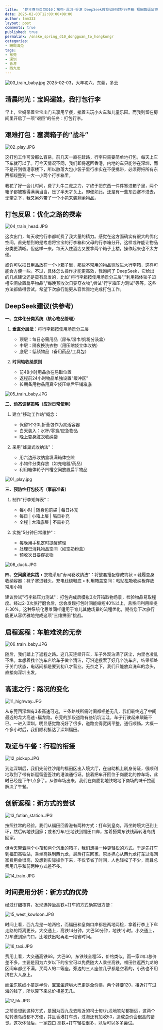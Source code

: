```yaml
---
title:  "蛇年春节自驾D10：东莞-深圳-香港 DeepSeek教我如何收拾行李箱 福田取逗留签 回港新方式"
date: 2025-02-03T12:00:00+08:00
author: lmm333
layout: post
comments: true
published: true
permalink: /snake_spring_d10_dongguan_to_hongkong/
categories:
- 珊瑚海兔
tags:
- 东莞
- 深圳
- 香港
- 西九龙
---
```

![03_train_baby.jpg](../images/2025/2025-02-03-snake_spring_d10_dongguan_to_hongkong/03_train_baby.jpg)
2025-02-03，大年初六，东莞，多云

## 清晨时光：宝妈遛娃，我打包行李

早上，宝妈带着宝宝出门去享用早餐，接着去玩小火车和儿童乐园。而我则留在房间里开启了一项“艰巨”的任务：打包行李。
<!--more-->


## 艰难打包：塞满箱子的“战斗”

![02_play.JPG](../images/2025/2025-02-03-snake_spring_d10_dongguan_to_hongkong/02_play.JPG)

这打包工作可没那么容易，前几天一直在赶路，行李只需要简单地打包，每天上车下车就可以了。可今天情况不同，我们即将返回香港，内地的车只能停在深圳，而不是开到香港家楼下，所以散落大包小袋子里行李实在不便携带，必须得把所有东西都规整到一大一小两个行李箱里。

我花了好一会儿时间，费了九牛二虎之力，才终于把东西一件件塞进箱子里，两个箱子都被塞得满满当当，压了半天才关上。即便如此，还是有一些东西塞不进去，无奈之下，我又另外带了一个小包来装剩余物品。

## 打包反思：优化之路的探索

![04_train_head.JPG](../images/2025/2025-02-03-snake_spring_d10_dongguan_to_hongkong/04_train_head.JPG)

这次出门，每天收拾行李都耗费了我大量的精力。感觉在这方面确实有很大的优化空间。首先想到的是考虑将宝宝的行李箱和父母的行李箱分开，这样或许能让物品分类更清晰。但这样一来，每天入住酒店又要拿两个箱子上楼，操作起来也不太方便。

或许可以把日用品放在一个小箱子里，那些不常用的物品则放进大行李箱，这样可能会方便一些。不过，具体怎么操作才能更高效，我询问了 DeepSeek，它给出的几点建议还是蛮有启发的，比如"将行李箱按使用场景分三层","利用箱体轮子凹槽空间放置扁平物品","每晚预收次日要穿衣物",尝试"行李箱压力测试"等等。这些方法都值得尝试，希望下次旅行能更从容优雅地完成打包工作。

## DeepSeek建议(供参考)

**一、立体化分类系统（核心物品管理）**
1. **垂直分层法**：将行李箱按使用场景分三层
   - 顶层：每日必需用品（尿布/湿巾/奶粉分装盒）
   - 中层：隔夜换洗衣物（用压缩袋立体收纳）
   - 底层：低频物品（备用药品/工具包）

2. **时间轴收纳原则**
   - 前48小时用品放在易取位置
   - 返程前24小时物品单独设置"缓冲区"
   - 长期备用物品用真空袋压缩后平铺箱底

![05_train_baby.JPG](../images/2025/2025-02-03-snake_spring_d10_dongguan_to_hongkong/05_train_baby.JPG)

**二、动态调整策略（应对日常使用）**
1. 建立"移动工作站"概念：
   - 保留1个20L折叠包作为灵活容器
   - 白天装入：水杯/零食/应急物品
   - 晚上变身脏衣收纳袋

2. 采用"蜂巢式收纳法"：
   - 用六边形收纳盒填满箱体空隙
   - 小物件分类存放（如充电器/药品）
   - 利用箱体轮子凹槽空间放置扁平物品

![01_play.jpg](../images/2025/2025-02-03-snake_spring_d10_dongguan_to_hongkong/01_play.jpg)

**三、预防性打包技巧（事前准备）**
1. 制作"行李矩阵表"：
   - 每小时 | 随身包前袋 | 每日补充
   - 每日 | 小箱上层 | 隔日补充
   - 全程 | 大箱底层 | 不需补充

2. 实施"5分钟日常维护"：
   - 每晚用手机定时提醒整理
   - 处理已消耗物品空间（如空奶粉盒）
   - 预收次日要穿衣物

![08_duck.JPG](../images/2025/2025-02-03-snake_spring_d10_dongguan_to_hongkong/08_duck.JPG)

**四、空间魔法实践**
• 衣物采用"寿司卷收纳法"：将整套搭配卷成筒状
• 鞋履变身收纳容器：袜子塞进鞋头，充电线绕鞋底
• 利用箱盖空间：粘贴磁吸收纳板存放常用小物

建议尝试"行李箱压力测试"：打包完成后模拟3次开箱取物场景，检验物品易取程度。经过2-3次旅行磨合后，您会发现打包时间能缩短40%以上，且空间利用率提升30%。这种系统化思维同样适用于育儿其他场景的流程优化，期待您下次旅行能更从容优雅地完成这项"三维拼图"挑战。

## 启程返程：车脏难洗的无奈

![06_train_baby.JPG](../images/2025/2025-02-03-snake_spring_d10_dongguan_to_hongkong/06_train_baby.JPG)

随后，我们踏上了返程之路。这几天连续开车，车子外观沾满了灰尘，内里也凌乱不堪。本想着找个洗车店给车子做个清洁，可沿途搜索了好几个洗车店，结果都处于关门状态，电话问都是要到初八才营业。无奈之下，我们只能放弃洗车的念头，直接向深圳出发。

## 高速之行：路况的变化
![11_highway.JPG](../images/2025/2025-02-03-snake_spring_d10_dongguan_to_hongkong/11_highway.JPG)

从东莞回深圳有3条高速可选，三条路线所需时间都相差无几，我们最终选了中间最近的龙大高速+福龙路。东莞的那段道路有些坑坑洼洼，车子行驶起来颠簸不已。一进入深圳，明显感觉路况好了很多，道路变得宽阔平整，通行顺畅。大概一个多小时后，我们顺利抵达了深圳福田。

## 取证与午餐：行程的衔接
![12_pickup.JPG](../images/2025/2025-02-03-snake_spring_d10_dongguan_to_hongkong/12_pickup.JPG)

到达深圳后，我们先前往沙尾的福田区出入境大厅，在自助机上刷身份证，很顺利地取到了带有新逗留签签注的港澳通行证。接着把车开回位于岗厦北的停车场，此时已经是下午1点多了。从停车场出来，我们在岗厦北地铁站地下商场的味千拉面解决了午餐。

## 创新返程：新方式的尝试
![13_futian_station.JPG](../images/2025/2025-02-03-snake_spring_d10_dongguan_to_hongkong/13_futian_station.JPG)

按照往常的经验，我们从福田回香港有两种方式：打车到皇岗，再坐跨境大巴到上环，然后转地铁回家；或者打车/坐地铁到福田口岸，接着搭乘东铁线再转港岛线回家。

但今天带着两个小孩和两个沉重的箱子，我们想换一种更轻松的方式。于是先打车到福田高铁站，乘坐高铁到西九龙，最后打车回家。原本担心从西九龙打车过海回家费用会很高，没想到实际操作下来，不仅节省了时间，人也轻松了不少，而且总费用几乎和前两种方式差不多。

![14_train.JPG](../images/2025/2025-02-03-snake_spring_d10_dongguan_to_hongkong/14_train.JPG)

## 时间费用分析：新方式的优势

经过仔细核算，发现选择坐高铁+打车的方式确实很方便：

![15_west_kowloon.JPG](../images/2025/2025-02-03-snake_spring_d10_dongguan_to_hongkong/15_west_kowloon.JPG)

时间上看，西九龙是一地两检，而福田和皇岗口岸都是两地两检，拿着行李上下车走路的距离更长。大交通上，高铁14分钟，大巴50分钟，地铁1小时。小交通上，打车送到家门口，比地铁出站再走一段省时间。

![16_taxi.JPG](../images/2025/2025-02-03-snake_spring_d10_dongguan_to_hongkong/16_taxi.JPG)

费用上看，大交通高铁68，大巴60，东铁线全程55，价格类似。而一家四口总价差不多，主要是因为六岁以下的宝宝可以免费随大人乘坐高铁，福田往返西九龙的区间车都坐不满，买两人的二等座，旁边的三人座位几乎都是空着的，小孩也不用挤在大人身上。

而坐东铁线小童是半价，宝宝坐跨境大巴更是全价票，两个娃要120，接近打车过海的钱了，所以算下来总价相差无几。

![17_hk.JPG](../images/2025/2025-02-03-snake_spring_d10_dongguan_to_hongkong/17_hk.JPG)

之前没想到这种方式，是因为西九龙去附近的柯士甸/九龙地铁站都挺远，这两个站转港岛线都不方便，并且香港打车贵，过海还有加收50，造成总价会很高的错觉。这次体验后，一家四口 高铁+打车轻松很多，以后可以多多尝试。
